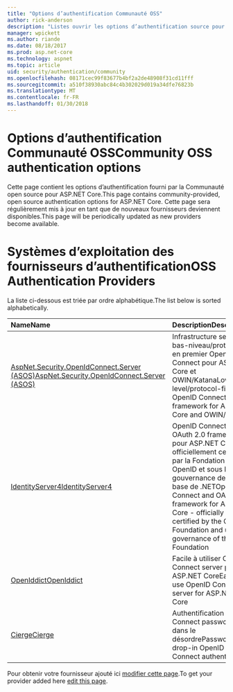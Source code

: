```yaml
---
title: "Options d’authentification Communauté OSS"
author: rick-anderson
description: "Listes ouvrir les options d’authentification source pour ASP.NET Core."
manager: wpickett
ms.author: riande
ms.date: 08/18/2017
ms.prod: asp.net-core
ms.technology: aspnet
ms.topic: article
uid: security/authentication/community
ms.openlocfilehash: 08171cec99f83677b4bf2a2de48908f31cd11fff
ms.sourcegitcommit: a510f38930abc84c4b302029d019a34dfe76823b
ms.translationtype: MT
ms.contentlocale: fr-FR
ms.lasthandoff: 01/30/2018
---
```

# <a name="community-oss-authentication-options"></a><span data-ttu-id="d048b-103">Options d’authentification Communauté OSS</span><span class="sxs-lookup"><span data-stu-id="d048b-103">Community OSS authentication options</span></span>

<span data-ttu-id="d048b-104">Cette page contient les options d’authentification fourni par la Communauté open source pour ASP.NET Core.</span><span class="sxs-lookup"><span data-stu-id="d048b-104">This page contains community-provided, open source authentication options for ASP.NET Core.</span></span> <span data-ttu-id="d048b-105">Cette page sera régulièrement mis à jour en tant que de nouveaux fournisseurs deviennent disponibles.</span><span class="sxs-lookup"><span data-stu-id="d048b-105">This page will be periodically updated as new providers become available.</span></span>

# <a name="oss-authentication-providers"></a><span data-ttu-id="d048b-106">Systèmes d’exploitation des fournisseurs d’authentification</span><span class="sxs-lookup"><span data-stu-id="d048b-106">OSS Authentication Providers</span></span>

<span data-ttu-id="d048b-107">La liste ci-dessous est triée par ordre alphabétique.</span><span class="sxs-lookup"><span data-stu-id="d048b-107">The list below is sorted alphabetically.</span></span>

| <span data-ttu-id="d048b-108">Name</span><span class="sxs-lookup"><span data-stu-id="d048b-108">Name</span></span> | <span data-ttu-id="d048b-109">Description</span><span class="sxs-lookup"><span data-stu-id="d048b-109">Description</span></span> |
|:--------------|:------------------|
| [<span data-ttu-id="d048b-110">AspNet.Security.OpenIdConnect.Server (ASOS)</span><span class="sxs-lookup"><span data-stu-id="d048b-110">AspNet.Security.OpenIdConnect.Server (ASOS)</span></span>](https://github.com/aspnet-contrib/AspNet.Security.OpenIdConnect.Server) | <span data-ttu-id="d048b-111">Infrastructure server de bas-niveau/protocole en premier OpenID Connect pour ASP.NET Core et OWIN/Katana</span><span class="sxs-lookup"><span data-stu-id="d048b-111">Low-level/protocol-first OpenID Connect server framework for ASP.NET Core and OWIN/Katana</span></span> |
| [<span data-ttu-id="d048b-112">IdentityServer4</span><span class="sxs-lookup"><span data-stu-id="d048b-112">IdentityServer4</span></span>](https://identityserver.io/) | <span data-ttu-id="d048b-113">OpenID Connect et OAuth 2.0 framework pour ASP.NET Core - officiellement certifiées par la Fondation OpenID et sous la gouvernance de la base de .NET</span><span class="sxs-lookup"><span data-stu-id="d048b-113">OpenID Connect and OAuth 2.0 framework for ASP.NET Core - officially certified by the OpenID Foundation and under governance of the .NET Foundation</span></span> |
| [<span data-ttu-id="d048b-114">OpenIddict</span><span class="sxs-lookup"><span data-stu-id="d048b-114">OpenIddict</span></span>](https://github.com/openiddict/openiddict-core) | <span data-ttu-id="d048b-115">Facile à utiliser OpenID Connect server pour ASP.NET Core</span><span class="sxs-lookup"><span data-stu-id="d048b-115">Easy-to-use OpenID Connect server for ASP.NET Core</span></span>  |
| [<span data-ttu-id="d048b-116">Cierge</span><span class="sxs-lookup"><span data-stu-id="d048b-116">Cierge</span></span>](https://github.com/pwdless/Cierge) | <span data-ttu-id="d048b-117">Authentification OpenID Connect passwordless, dans le désordre</span><span class="sxs-lookup"><span data-stu-id="d048b-117">Passwordless, drop-in OpenID Connect authentication</span></span>   |

<span data-ttu-id="d048b-118">Pour obtenir votre fournisseur ajouté ici [modifier cette page](https://github.com/login?return_to=https%3A%2F%2Fgithub.com%2Faspnet%2FDocs%2Fedit%2Fmaster%2Faspnetcore%2Fsecurity%2Fauthentication%2Fcommunity.md).</span><span class="sxs-lookup"><span data-stu-id="d048b-118">To get your provider added here [edit this page](https://github.com/login?return_to=https%3A%2F%2Fgithub.com%2Faspnet%2FDocs%2Fedit%2Fmaster%2Faspnetcore%2Fsecurity%2Fauthentication%2Fcommunity.md).</span></span>
